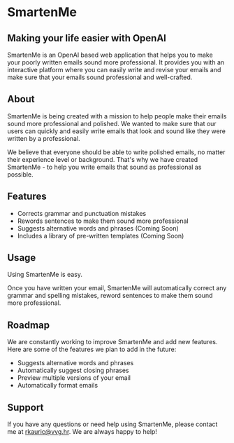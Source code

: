 # SmartenMe 
## Making your life easier with OpenAI

SmartenMe is an OpenAI based web application that helps you to make your poorly written emails sound more professional. It provides you with an interactive platform where you can easily write and revise your emails and make sure that your emails sound professional and well-crafted.

## About

SmartenMe is being created with a mission to help people make their emails sound more professional and polished. We wanted to make sure that our users can quickly and easily write emails that look and sound like they were written by a professional. 

We believe that everyone should be able to write polished emails, no matter their experience level or background. That's why we have created SmartenMe - to help you write emails that sound as professional as possible.

## Features

- Corrects grammar and punctuation mistakes
- Rewords sentences to make them sound more professional
- Suggests alternative words and phrases (Coming Soon)
- Includes a library of pre-written templates (Coming Soon)

## Usage

Using SmartenMe is easy. 

Once you have written your email, SmartenMe will automatically correct any grammar and spelling mistakes, reword sentences to make them sound more professional.

## Roadmap

We are constantly working to improve SmartenMe and add new features. Here are some of the features we plan to add in the future:

- Suggests alternative words and phrases
- Automatically suggest closing phrases
- Preview multiple versions of your email
- Automatically format emails

## Support

If you have any questions or need help using SmartenMe, please contact me at [rkauric@vvg.hr](mailto:rkauric@vvg.hr). We are always happy to help!
